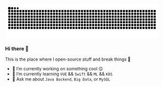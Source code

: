 <picture>
  <source media="(prefers-color-scheme: dark)" srcset="https://raw.githubusercontent.com/yaoper/yaoper/output/github-contribution-grid-snake-dark.svg">
  <source media="(prefers-color-scheme: light)" srcset="https://raw.githubusercontent.com/yaoper/yaoper/output/github-contribution-grid-snake.svg">
  <img alt="github contribution grid snake animation" src="https://raw.githubusercontent.com/yaoper/yaoper/output/github-contribution-grid-snake.svg">
</picture>


### Hi there 👋
<!--
**yaoper/yaoper** is a ✨ _special_ ✨ repository because its `README.md` (this file) appears on your GitHub profile.
-->
This is the place where I open-source stuff and break things :rofl:

- 🔭 I’m currently working on something cool :wink:
- 🌱 I’m currently learning `VUE` && `Swift` &&  `ML` && `K8S`
- 💬 Ask me about `Java Backend`, `Big Data`, or `MySQL`
<!-- 
- 📫 How to reach me: This is my home page https://blog.yaoper.cn
-->
